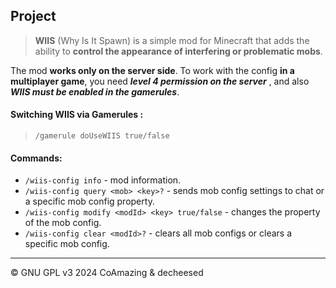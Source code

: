 ## Project
>**WIIS** (Why Is It Spawn) is a simple mod for Minecraft that adds the ability to **control the appearance of interfering or problematic mobs**.

The mod **works only on the server side**. To work with the config **in a multiplayer game**, you need ***level 4 permission on the server*** , and also ***WIIS must be enabled in the gamerules***.
#### Switching WIIS via Gamerules :
>```
>/gamerule doUseWIIS true/false
>```

#### Commands:
- `/wiis-config info` - mod information.
- `/wiis-config query <mob> <key>?` - sends mob config settings to chat or a specific mob config property.
- `/wiis-config modify <modId> <key> true/false` - changes the property of the mob config.
- `/wiis-config clear <modId>?` - clears all mob configs or clears a specific mob config.

____

© GNU GPL v3 2024 CoAmazing & decheesed
